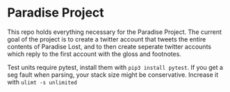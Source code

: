 # Paradise Project

This repo holds everything necessary for the Paradise Project. The current goal of the project is to create a twitter account that tweets the entire contents of Paradise Lost, and to then create seperate twitter accounts which reply to the first account with the gloss and footnotes.

Test units require pytest, install them with `pip3 install pytest`. If you get a seg fault when parsing, your stack size might be conservative. Increase it with `ulimt -s unlimited`
